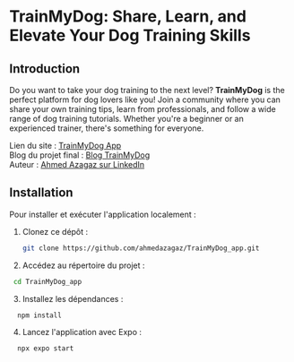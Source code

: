 # TrainMyDog: Share, Learn, and Elevate Your Dog Training Skills

## Introduction

Do you want to take your dog training to the next level? **TrainMyDog** is the perfect platform for dog lovers like you! Join a community where you can share your own training tips, learn from professionals, and follow a wide range of dog training tutorials. Whether you're a beginner or an experienced trainer, there's something for everyone.

Lien du site : [TrainMyDog App](https://trainmydog.framer.website)  
Blog du projet final : [Blog TrainMyDog](https://medium.com/mon-blog/trainmydog-project)  
Auteur : [Ahmed Azagaz sur LinkedIn](https://www.linkedin.com/in/ahmed-azagaz-0678b7281/)

## Installation

Pour installer et exécuter l'application localement :

1. Clonez ce dépôt :

   ```bash
   git clone https://github.com/ahmedazagaz/TrainMyDog_app.git
    ```

2. Accédez au répertoire du projet :
      
 ```bash
  cd TrainMyDog_app
  ```
3. Installez les dépendances :

 ```bash
   npm install
 ```
4. Lancez l'application avec Expo :

 ```bash
   npx expo start
 ```